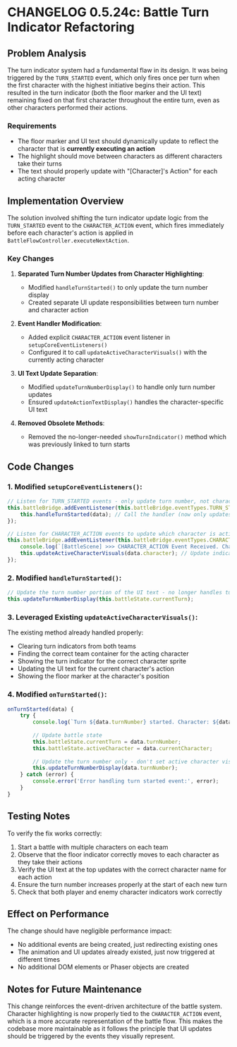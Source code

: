# CHANGELOG 0.5.24c: Battle Turn Indicator Refactoring

## Problem Analysis

The turn indicator system had a fundamental flaw in its design. It was being triggered by the `TURN_STARTED` event, which only fires once per turn when the first character with the highest initiative begins their action. This resulted in the turn indicator (both the floor marker and the UI text) remaining fixed on that first character throughout the entire turn, even as other characters performed their actions.

### Requirements
- The floor marker and UI text should dynamically update to reflect the character that is **currently executing an action**
- The highlight should move between characters as different characters take their turns
- The text should properly update with "[Character]'s Action" for each acting character

## Implementation Overview

The solution involved shifting the turn indicator update logic from the `TURN_STARTED` event to the `CHARACTER_ACTION` event, which fires immediately before each character's action is applied in `BattleFlowController.executeNextAction`.

### Key Changes

1. **Separated Turn Number Updates from Character Highlighting**:
   - Modified `handleTurnStarted()` to only update the turn number display
   - Created separate UI update responsibilities between turn number and character action

2. **Event Handler Modification**:
   - Added explicit `CHARACTER_ACTION` event listener in `setupCoreEventListeners()`
   - Configured it to call `updateActiveCharacterVisuals()` with the currently acting character

3. **UI Text Update Separation**:
   - Modified `updateTurnNumberDisplay()` to handle only turn number updates
   - Ensured `updateActionTextDisplay()` handles the character-specific UI text

4. **Removed Obsolete Methods**:
   - Removed the no-longer-needed `showTurnIndicator()` method which was previously linked to turn starts

## Code Changes

### 1. Modified `setupCoreEventListeners()`:
```javascript
// Listen for TURN_STARTED events - only update turn number, not character highlight
this.battleBridge.addEventListener(this.battleBridge.eventTypes.TURN_STARTED, (data) => {
    this.handleTurnStarted(data); // Call the handler (now only updates turn number)
});

// Listen for CHARACTER_ACTION events to update which character is active
this.battleBridge.addEventListener(this.battleBridge.eventTypes.CHARACTER_ACTION, (data) => {
    console.log(`[BattleScene] >>> CHARACTER_ACTION Event Received. Character: ${data.character?.name} (Team: ${data.character?.team})`);
    this.updateActiveCharacterVisuals(data.character); // Update indicators for currently acting character
});
```

### 2. Modified `handleTurnStarted()`:
```javascript
// Update the turn number portion of the UI text - no longer handles turn indicator
this.updateTurnNumberDisplay(this.battleState.currentTurn);
```

### 3. Leveraged Existing `updateActiveCharacterVisuals()`:
The existing method already handled properly:
- Clearing turn indicators from both teams
- Finding the correct team container for the acting character
- Showing the turn indicator for the correct character sprite
- Updating the UI text for the current character's action
- Showing the floor marker at the character's position

### 4. Modified `onTurnStarted()`:
```javascript
onTurnStarted(data) {
    try {
        console.log(`Turn ${data.turnNumber} started. Character: ${data.currentCharacter?.name}`);
        
        // Update battle state
        this.battleState.currentTurn = data.turnNumber;
        this.battleState.activeCharacter = data.currentCharacter;
        
        // Update the turn number only - don't set active character visuals here
        this.updateTurnNumberDisplay(data.turnNumber);
    } catch (error) {
        console.error('Error handling turn started event:', error);
    }
}
```

## Testing Notes

To verify the fix works correctly:
1. Start a battle with multiple characters on each team
2. Observe that the floor indicator correctly moves to each character as they take their actions
3. Verify the UI text at the top updates with the correct character name for each action
4. Ensure the turn number increases properly at the start of each new turn
5. Check that both player and enemy character indicators work correctly

## Effect on Performance

The change should have negligible performance impact:
- No additional events are being created, just redirecting existing ones
- The animation and UI updates already existed, just now triggered at different times
- No additional DOM elements or Phaser objects are created

## Notes for Future Maintenance

This change reinforces the event-driven architecture of the battle system. Character highlighting is now properly tied to the `CHARACTER_ACTION` event, which is a more accurate representation of the battle flow. This makes the codebase more maintainable as it follows the principle that UI updates should be triggered by the events they visually represent.